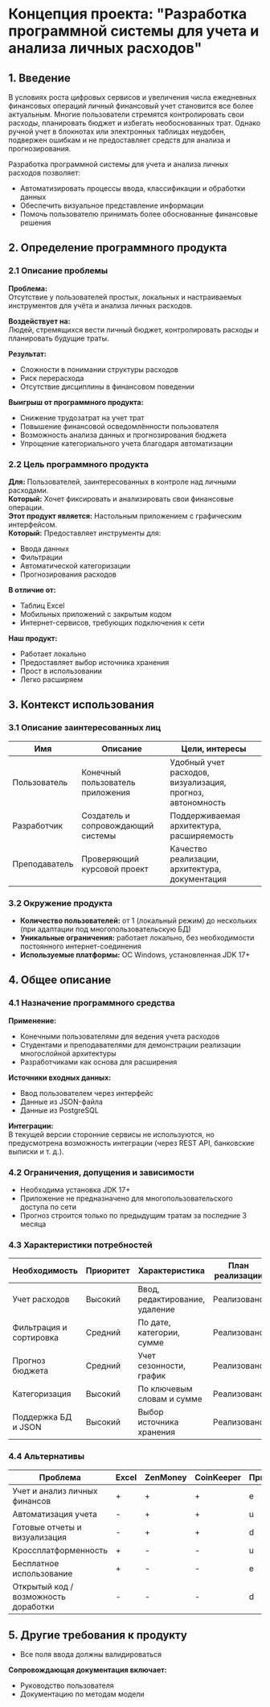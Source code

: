 # Концепция проекта: "Разработка программной системы для учета и анализа личных расходов"

## 1. Введение

В условиях роста цифровых сервисов и увеличения числа ежедневных финансовых операций личный финансовый учет становится все более актуальным. Многие пользователи стремятся контролировать свои расходы, планировать бюджет и избегать необоснованных трат. Однако ручной учет в блокнотах или электронных таблицах неудобен, подвержен ошибкам и не предоставляет средств для анализа и прогнозирования.

Разработка программной системы для учета и анализа личных расходов позволяет:
- Автоматизировать процессы ввода, классификации и обработки данных
- Обеспечить визуальное представление информации
- Помочь пользователю принимать более обоснованные финансовые решения

## 2. Определение программного продукта

### 2.1 Описание проблемы

**Проблема:**  
Отсутствие у пользователей простых, локальных и настраиваемых инструментов для учёта и анализа личных расходов.

**Воздействует на:**  
Людей, стремящихся вести личный бюджет, контролировать расходы и планировать будущие траты.

**Результат:**  
- Сложности в понимании структуры расходов
- Риск перерасхода
- Отсутствие дисциплины в финансовом поведении

**Выигрыш от программного продукта:**
- Снижение трудозатрат на учет трат
- Повышение финансовой осведомлённости пользователя
- Возможность анализа данных и прогнозирования бюджета
- Упрощение категориального учета благодаря автоматизации

### 2.2 Цель программного продукта

**Для:** Пользователей, заинтересованных в контроле над личными расходами.  
**Который:** Хочет фиксировать и анализировать свои финансовые операции.  
**Этот продукт является:** Настольным приложением с графическим интерфейсом.  
**Который:** Предоставляет инструменты для:
- Ввода данных
- Фильтрации
- Автоматической категоризации
- Прогнозирования расходов

**В отличие от:**
- Таблиц Excel
- Мобильных приложений с закрытым кодом
- Интернет-сервисов, требующих подключения к сети

**Наш продукт:**
- Работает локально
- Предоставляет выбор источника хранения
- Прост в использовании
- Легко расширяем

## 3. Контекст использования

### 3.1 Описание заинтересованных лиц

| Имя          | Описание                          | Цели, интересы                          |
|--------------|-----------------------------------|------------------------------------------|
| Пользователь | Конечный пользователь приложения | Удобный учет расходов, визуализация, прогноз, автономность |
| Разработчик  | Создатель и сопровождающий системы | Поддерживаемая архитектура, расширяемость |
| Преподаватель | Проверяющий курсовой проект      | Качество реализации, архитектура, документация |

### 3.2 Окружение продукта

- **Количество пользователей:** от 1 (локальный режим) до нескольких (при адаптации под многопользовательскую БД)
- **Уникальные ограничения:** работает локально, без необходимости постоянного интернет-соединения
- **Используемые платформы:** ОС Windows, установленная JDK 17+

## 4. Общее описание

### 4.1 Назначение программного средства

**Применение:**
- Конечными пользователями для ведения учета расходов
- Студентами и преподавателями для демонстрации реализации многослойной архитектуры
- Разработчиками как основа для расширения

**Источники входных данных:**
- Ввод пользователем через интерфейс
- Данные из JSON-файла
- Данные из PostgreSQL

**Интеграции:**  
В текущей версии сторонние сервисы не используются, но предусмотрена возможность интеграции (через REST API, банковские выписки и т. д.).

### 4.2 Ограничения, допущения и зависимости

- Необходима установка JDK 17+
- Приложение не предназначено для многопользовательского доступа по сети
- Прогноз строится только по предыдущим тратам за последние 3 месяца

### 4.3 Характеристики потребностей

| Необходимость            | Приоритет | Характеристика                  | План реализации |
|--------------------------|-----------|----------------------------------|-----------------|
| Учет расходов            | Высокий   | Ввод, редактирование, удаление  | Реализовано     |
| Фильтрация и сортировка  | Средний   | По дате, категории, сумме       | Реализовано     |
| Прогноз бюджета          | Средний   | Учет сезонности, график         | Реализовано     |
| Категоризация            | Высокий   | По ключевым словам и сумме      | Реализовано     |
| Поддержка БД и JSON      | Высокий   | Выбор источника хранения        | Реализовано     |

### 4.4 Альтернативы

| Проблема                          | Excel | ZenMoney | CoinKeeper | Приоритет |
|-----------------------------------|-------|----------|------------|-----------|
| Учет и анализ личных финансов     | +     | +        | +          | e         |
| Автоматизация учета               | -     | +        | +          | u         |
| Готовые отчеты и визуализация     | -     | +        | +          | d         |
| Кроссплатформенность              | +     | -        | -          | u         |
| Бесплатное использование          | +     | -        | -          | e         |
| Открытый код / возможность доработки | -     | -        | -          | d         |

## 5. Другие требования к продукту

- Все поля ввода должны валидироваться

**Сопровождающая документация включает:**
- Руководство пользователя
- Документацию по методам модели

